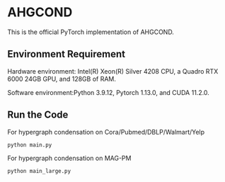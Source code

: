 # AHGCOND
This is the official PyTorch implementation of AHGCOND.

## Environment Requirement

Hardware environment: Intel(R) Xeon(R) Silver 4208 CPU, a Quadro RTX 6000 24GB GPU, and 128GB of RAM.

Software environment:Python 3.9.12, Pytorch 1.13.0, and CUDA 11.2.0.

## Run the Code

For hypergraph condensation on Cora/Pubmed/DBLP/Walmart/Yelp

```bash
python main.py
```

For hypergraph condensation on MAG-PM

```bash
python main_large.py
```